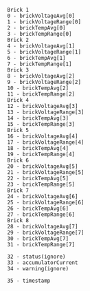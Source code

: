 	Brick 1
	0 - brickVoltageAvg[0]
	1 - brickVoltageRange[0]
	2 - brickTempAvg[0]
	3 - brickTempRange[0]
	Brick 2
	4 - brickVoltageAvg[1]
	5 - brickVoltageRange[1]
	6 - brickTempAvg[1]
	7 - brickTempRange[1]
	Brick 3
	8 - brickVoltageAvg[2]
	9 - brickVoltageRange[2]
	10 - brickTempAvg[2]
	11 - brickTempRange[2]
	Brick 4
	12 - brickVoltageAvg[3]
	13 - brickVoltageRange[3]
	14 - brickTempAvg[3]
	15 - brickTempRange[3]
	Brick 5
	16 - brickVoltageAvg[4]
	17 - brickVoltageRange[4]
	18 - brickTempAvg[4]
	19 - brickTempRange[4]
	Brick 6
	20 - brickVoltageAvg[5]
	21 - brickVoltageRange[5]
	22 - brickTempAvg[5]
	23 - brickTempRange[5]
	Brick 7
	24 - brickVoltageAvg[6]
	25 - brickVoltageRange[6]
	26 - brickTempAvg[6]
	27 - brickTempRange[6]
	Brick 8
	28 - brickVoltageAvg[7]
	29 - brickVoltageRange[7]
	30 - brickTempAvg[7]
	31 - brickTempRange[7]

	32 - status(ignore)
	33 - accumulatorCurrent
	34 - warning(ignore)

	35 - timestamp